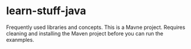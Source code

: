 # learn-stuff-java 
Frequently used libraries and concepts. This is a Mavne project.
Requires cleaning and installing the Maven project before you can run the exanmples.
